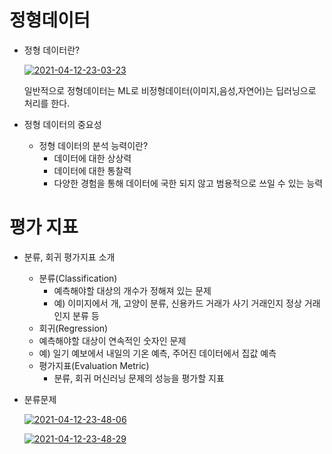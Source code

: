# 정형데이터

- 정형 데이터란?

  <a href="https://ibb.co/HYw9FKh"><img src="https://i.ibb.co/xG9rC2F/2021-04-12-23-03-23.png" alt="2021-04-12-23-03-23" border="0"></a>

  일반적으로 정형데이터는 ML로 비정형데이터(이미지,음성,자연어)는 딥러닝으로 처리를 한다.

  

- 정형 데이터의 중요성

  - 정형 데이터의 분석 능력이란?
    - 데이터에 대한 상상력
    - 데이터에 대한 통찰력
    - 다양한 경험을 통해 데이터에 국한 되지 않고 범용적으로 쓰일 수 있는 능력



# 평가 지표

- 분류, 회귀 평가지표 소개
  - 분류(Classification) 
    - 예측해야할 대상의 개수가 정해져 있는 문제
    - 예) 이미지에서 개, 고양이 분류, 신용카드 거래가 사기 거래인지 정상 거래인지 분류 등
  -  회귀(Regression) 
    - 예측해야할 대상이 연속적인 숫자인 문제 
    -  예) 일기 예보에서 내일의 기온 예측, 주어진 데이터에서 집값 예측
  - 평가지표(Evaluation Metric)
    - 분류, 회귀 머신러닝 문제의 성능을 평가할 지표

- 분류문제

  <a href="https://ibb.co/qmgmxqR"><img src="https://i.ibb.co/JrprC6z/2021-04-12-23-48-06.png" alt="2021-04-12-23-48-06" border="0"></a>

  <a href="https://ibb.co/whGrdS0"><img src="https://i.ibb.co/23VYFvn/2021-04-12-23-48-29.png" alt="2021-04-12-23-48-29" border="0"></a>

  